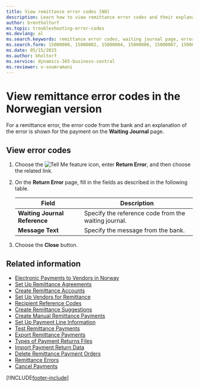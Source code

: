 ```yaml
---
title: View remittance error codes [NO]
description: Learn how to view remittance error codes and their explanations for payments on the Waiting Journal page in the Norwegian version of Business Central.
author: brentholtorf
ms.topic: troubleshooting-error-codes
ms.devlang: al
ms.search.keywords: remittance error codes, waiting journal page, error explanation, Norwegian version
ms.search.form: 15000000, 15000002, 15000004, 15000006, 15000007, 15000010
ms.date: 05/15/2025
ms.author: bholtorf
ms.service: dynamics-365-business-central
ms.reviewer: v-soumramani
---
```


# View remittance error codes in the Norwegian version

For a remittance error, the error code from the bank and an explanation of the error is shown for the payment on the **Waiting Journal** page.  

## View error codes  

1. Choose the ![Tell Me feature](../../media/ui-search/search_small.png "Tell me what you want to do") icon, enter **Return Error**, and then choose the related link.  
1. On the **Return Error** page, fill in the fields as described in the following table.  

    |Field|Description|  
    |---------------------------------|---------------------------------------|  
    |**Waiting Journal Reference**|Specify the reference code from the waiting journal.|  
    |**Message Text**|Specify the message from the bank.|  

1. Choose the **Close** button.  

## Related information

- [Electronic Payments to Vendors in Norway](electronic-payments-to-vendors-in-norway.md)
- [Set Up Remittance Agreements](how-to-set-up-remittance-agreements.md)
- [Create Remittance Accounts](how-to-create-remittance-accounts.md)
- [Set Up Vendors for Remittance](how-to-set-up-vendors-for-remittance.md)
- [Recipient Reference Codes](recipient-reference-codes.md)
- [Create Remittance Suggestions](how-to-create-remittance-suggestions.md)
- [Create Manual Remittance Payments](how-to-create-manual-remittance-payments.md)
- [Set Up Payment Line Information](how-to-set-up-payment-line-information.md)
- [Test Remittance Payments](how-to-test-remittance-payments.md)
- [Export Remittance Payments](how-to-export-remittance-payments.md)
- [Types of Payment Returns Files](types-of-payment-returns-files.md)
- [Import Payment Return Data](how-to-import-payment-return-data.md)
- [Delete Remittance Payment Orders](how-to-delete-remittance-payment-orders.md)
- [Remittance Errors](remittance-errors.md)
- [Cancel Payments](how-to-cancel-payments.md)

[!INCLUDE[footer-include](../../includes/footer-banner.md)]
